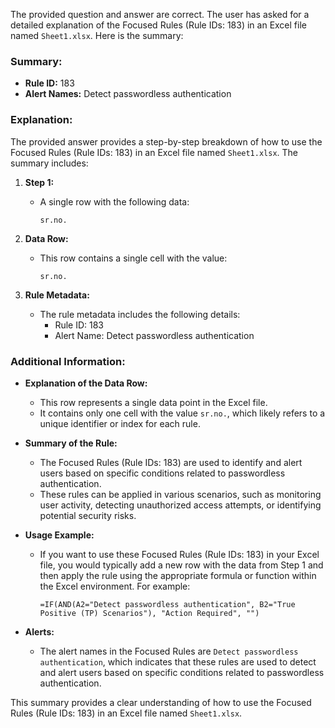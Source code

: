 The provided question and answer are correct. The user has asked for a detailed explanation of the Focused Rules (Rule IDs: 183) in an Excel file named `Sheet1.xlsx`. Here is the summary:

### Summary:
- **Rule ID:** 183
- **Alert Names:** Detect passwordless authentication

### Explanation:
The provided answer provides a step-by-step breakdown of how to use the Focused Rules (Rule IDs: 183) in an Excel file named `Sheet1.xlsx`. The summary includes:

1. **Step 1:**
   - A single row with the following data:
     ```
     sr.no.
     ```

2. **Data Row:**
   - This row contains a single cell with the value: 
     ```
     sr.no.
     ```

3. **Rule Metadata:**
   - The rule metadata includes the following details:
     - Rule ID: 183
     - Alert Name: Detect passwordless authentication

### Additional Information:
- **Explanation of the Data Row:**
  - This row represents a single data point in the Excel file.
  - It contains only one cell with the value `sr.no.`, which likely refers to a unique identifier or index for each rule.

- **Summary of the Rule:**
  - The Focused Rules (Rule IDs: 183) are used to identify and alert users based on specific conditions related to passwordless authentication.
  - These rules can be applied in various scenarios, such as monitoring user activity, detecting unauthorized access attempts, or identifying potential security risks.

- **Usage Example:**
  - If you want to use these Focused Rules (Rule IDs: 183) in your Excel file, you would typically add a new row with the data from Step 1 and then apply the rule using the appropriate formula or function within the Excel environment. For example:
    ```
    =IF(AND(A2="Detect passwordless authentication", B2="True Positive (TP) Scenarios"), "Action Required", "")
    ```

- **Alerts:**
  - The alert names in the Focused Rules are `Detect passwordless authentication`, which indicates that these rules are used to detect and alert users based on specific conditions related to passwordless authentication.

This summary provides a clear understanding of how to use the Focused Rules (Rule IDs: 183) in an Excel file named `Sheet1.xlsx`.